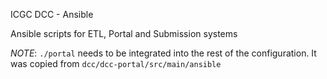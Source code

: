 ICGC DCC - Ansible

Ansible scripts for ETL, Portal and Submission systems

_NOTE_: `./portal` needs to be integrated into the rest of the configuration. It was copied from `dcc/dcc-portal/src/main/ansible`
